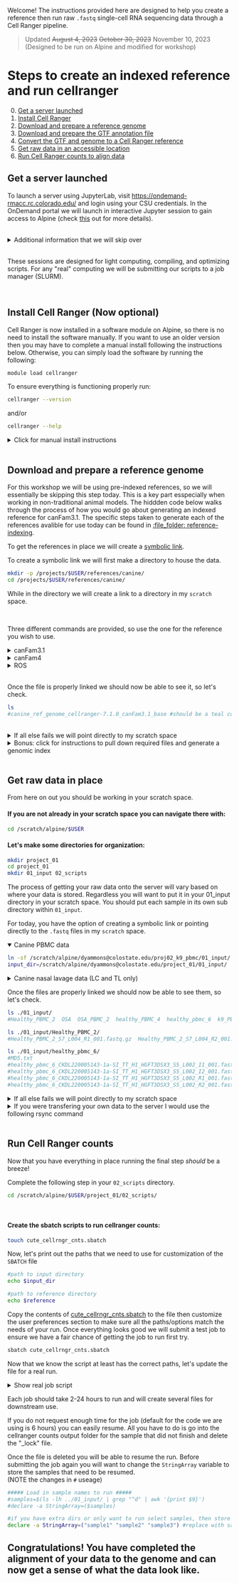 Welcome! The instructions provided here are designed to help you create a reference then run raw `.fastq` single-cell RNA sequencing data through a Cell Ranger pipeline.

>Updated ~~August 4, 2023~~ ~~October 30, 2023~~ November 10, 2023 (Designed to be run on Alpine and modified for workshop)

# Steps to create an indexed reference and run cellranger
0. [Get a server launched](#get-a-server-launched)
0. [Install Cell Ranger](#install-cell-ranger-now-optional)
0. [Download and prepare a reference genome](#download-and-prepare-a-reference-genome)
0. [Download and prepare the GTF annotation file](#download-and-prepare-the-gtf-files)
0. [Convert the GTF and genome to a Cell Ranger reference](#convert-the-gtf-file-and-genome-to-cell-ranger-reference-file)
0. [Get raw data in an accessible location](#get-raw-data-in-place)
0. [Run Cell Ranger counts to align data](#run-cell-ranger-counts)


## Get a server launched

To launch a server using JupyterLab, visit https://ondemand-rmacc.rc.colorado.edu/ and login using your CSU credentials.
In the OnDemand portal we will launch in interactive Jupyter session to gain access to Alpine (check [this](https://curc.readthedocs.io/en/latest/gateways/OnDemand.html) out for more details).

<br>

<details>
  <summary>Additional information that we will skip over</summary>  

<br>

When you first launch a server you will be placed on a login node. The login node is designed to be landing place to get you onto the server and you should move to a compute/compile node if you plan to do any work. Thus, almost everytime you launch a server you should run the following commands to get off the login node. For today we will not be doing any computational tasks on the node, so we skip over this.

If you spawned a server using JupyterHub, then you can ssh to the node in which your server spawned.  

<br>

If unsure what node you are on, you can check with `squeue -u $USER`.
```sh
#output
#JOBID PARTITION     NAME     USER ST       TIME  NODES NODELIST(REASON)
#3672920  acompile sys/dash dyammons  R      11:49      1 c3cpu-a7-u34-4
```

<br>

The nodelist value associated with the "sys/dash" name is the node that your JupyterHub session is running on and you can move there by running:
```sh
#note: change the node to match the output of your squeue -u $USER command
ssh c3cpu-a7-u34-4
```

</details>

<br>

These sessions are designed for light computing, compiling, and optimizing scripts. For any "real" computing we will be submitting our scripts to a job manager (SLURM).  

<br>

## Install Cell Ranger (Now optional)

Cell Ranger is now installed in a software module on Alpine, so there is no need to install the software manually. If you want to use an older version then you may have to complete a manual install following the instructions below. Otherwise, you can simply load the software by running the following:
```sh
module load cellranger
```

To ensure everything is functioning properly run:
```sh
cellranger --version
```

and/or

```sh
cellranger --help
```

<details>
  <summary>Click for manual install instructions</summary>

<br>
 
Questions? Check out 10x Genomics cell ranger [installation page](https://support.10xgenomics.com/single-cell-gene-expression/software/pipelines/latest/installation).  
I recommend downloading cellranger in your projects space on the Alpine server. Navigate to your desired location then install cellranger.  
Something like this path should work well: `/projects/$USER/software/`.

#### If you need a hint to get started here is some code:
```sh
mkdir -p /projects/$USER/software/
cd /projects/$USER/software/
```

<br>

#### Download and unpack cellranger:
Here is a command to download cellranger. 10x frequently updates the link, so if it fails to run, check out the 10x [genomics website](https://support.10xgenomics.com/single-cell-gene-expression/software/downloads/latest) as they may have updated the url.
```sh
wget -O cellranger-6.1.2.tar.gz "https://cf.10xgenomics.com/releases/cell-exp/cellranger-6.1.2.tar.gz?Expires=1639406708&Policy=eyJTdGF0ZW1lbnQiOlt7IlJlc291cmNlIjoiaHR0cHM6Ly9jZi4xMHhnZW5vbWljcy5jb20vcmVsZWFzZXMvY2VsbC1leHAvY2VsbHJhbmdlci02LjEuMi50YXIuZ3oiLCJDb25kaXRpb24iOnsiRGF0ZUxlc3NUaGFuIjp7IkFXUzpFcG9jaFRpbWUiOjE2Mzk0MDY3MDh9fX1dfQ__&Signature=a2fdE-2x1h3umjXTQjwakASZyEpEgGhypuS2aL~0gXxUSfZQhG96g66p5faY-WPKQLqhY10n6HrcWgrxo~Oi6IAJfmgqvVTO8JyJvFc5A7M3Mn9~zafNk7OuWOX~gjj-Zqf77RYec1KpjpxBVFQATzCLIXMjn~OVb7Hr~Hwih-74JF9C5jteDwsIB0vkBpiOBOWlsHbb02DkTfpDVcT9d5X9cWYg3rkJRCHqifaJdjpb~wTnrVrwC2e0iS0~G4Qp8anTHB4Tc-RdniMPy8VSGdv4shcUdZGkXOgncXvg8ql1qitz-gJhm3bNrd9xZ6pAgmt~M4623JJE73CiKSDmGA__&Key-Pair-Id=APKAI7S6A5RYOXBWRPDA"
```

<br>

Unpack the tar ball after it finishes downloading.
``` sh
tar -xzvf cellranger*tar.gz
```

<br>

#### Test that you have access to cellranger (be sure to check version number matches with version installed):
```sh
export PATH=/projects/$USER/software/cellranger-6.1.2:$PATH
cellranger
```
If you see a help dialog in your terminal then all should be good. Refer to the 10x website if you would like to do further testing.

To ensure you have access to cellranger when computing, there is an "export" command in each bash script. The path should be correct, but double check to make sure the path is correct.
</details>

<br>

## Download and prepare a reference genome

For this workshop we will be using pre-indexed references, so we will essentially be skipping this step today. This is a key part esspecially when working in non-traditional animal models. The hiddden code below walks through the process of how you would go about generating an indexed reference for canFam3.1. The specific steps taken to generate each of the references avalible for use today can be found in [:file\_folder: reference-indexing](/data-processing/reference-indexing).

To get the references in place we will create a [symbolic link](https://linuxize.com/post/how-to-create-symbolic-links-in-linux-using-the-ln-command/).

To create a symbolic link we will first make a directory to house the data. 
```sh
mkdir -p /projects/$USER/references/canine/
cd /projects/$USER/references/canine/
```

While in the directory we will create a link to a directory in my `scratch` space.  

<br>

Three different commands are provided, so use the one for the reference you wish to use.

<details>
	<summary>canFam3.1</summary>
	
```sh
ln -sf /scratch/alpine/dyammons@colostate.edu/scRNA_references/canine/canFam31/canine_ref_genome_cellranger-7.1.0_canFam3.1_base/ canine_ref_genome_cellranger-7.1.0_canFam3.1_base
reference=/projects/$USER/references/canine/canine_ref_genome_cellranger-7.1.0_canFam3.1_base
```

</details>


<details>
  <summary>canFam4</summary>
	
```sh
ln -sf /scratch/alpine/dyammons@colostate.edu/scRNA_references/canine/gsd/canine_ref_genome_cellranger_7_1_0_gsd_UU_Cfam_GSD_1_0_110_base/ canine_ref_genome_cellranger_7_1_0_gsd_UU_Cfam_GSD_1_0_110_base
reference=/projects/$USER/references/canine/canine_ref_genome_cellranger_7_1_0_gsd_UU_Cfam_GSD_1_0_110_base
```

</details>

<details>
  <summary>ROS</summary>

Need to add :)
 
</details>

<br>

Once the file is properly linked we should now be able to see it, so let's check.
```sh
ls
#canine_ref_genome_cellranger-7.1.0_canFam3.1_base #should be a teal color
```

<br>

<details>
  <summary>If all else fails we will point directly to my scratch space</summary>

CanFam4
```sh
reference=/scratch/alpine/dyammons@colostate.edu/scRNA_references/canine/gsd/canine_ref_genome_cellranger_7_1_0_gsd_UU_Cfam_GSD_1_0_110_base/
```

CanFam3.1
```sh
reference=/scratch/alpine/dyammons@colostate.edu/scRNA_references/canine/canFam31/canine_ref_genome_cellranger-7.1.0_canFam3.1_base/
```

ROS
```sh
#add
```

</details>


<details>
  <summary>Bonus: click for instructions to pull down required files and generate a genomic index</summary>

<br>

Navigate to your references directory with `cd /projects/$USER/references/canine/`. Then use the command below to pull down the canine genome. If you are interested in a different genome you can pull down any genome using a similar command, you just need to modify the path according to the ensembl ftp webpage.

Note: when navigating the ensembl ftp website the ftp url will likely lack the word “ensembl” – be sure to add it before “pub” (added to cmd below)
#### Get the reference files:
```sh
#don't forget the "." at the end of the command!
rsync -avzP rsync://ftp.ensembl.org/ensembl/pub/release-104/fasta/canis_lupus_familiaris/dna/*.dna.toplevel*.fa.gz .
```
Questions? Here is a link to the [ensembl ftp help page](http://ensembl.org/info/data/ftp/rsync.html).

<br>

#### Ensure files came down correctly:
Whenever you retrieve data from an outside source it is always a good idea to check that the data was not altered during transfer.

The way to do this is to check the hash, a 128-bit value that is unique to each file. The value on the ensembl ftp site should be in a file called CHECKSUM, so we will retrevie this file then cross reference the hash with the value of the downloaded file. If a file was altered in any way the hash will change, making it so you can confirm that your files came through uncorrupted. The following code walks you through the process. NOTE: Ensembl uses unix `sum` command, not `md5sum` to calculate the hash, so you have to do the same to verify the file did not get corrupted in transit.
```sh
rsync -avzP rsync://ftp.ensembl.org/ensembl/pub/release-104/fasta/canis_lupus_familiaris/dna/CHECKSUMS .

grep ".dna.toplevel" CHECKSUMS
# output: $ 32065 708687 Canis_lupus_familiaris.CanFam3.1.dna.toplevel.fa.gz

sum *.dna.toplevel*.fa.gz
# output: $ 32065 708687
```
Since this is only one file you can visually inspect to make sure the numbers match from both outputs.  
If they do not match you should delete the file you initially pulled down and re-download the file, as something likely went wrong!

<br>

#### Unzip the genome file:
```sh		
gunzip *.dna.toplevel*.fa.gz
```

<br>

## Download and prepare the GTF files:
Explore the [ensembl ftp website](https://uswest.ensembl.org/info/data/ftp/index.html) to find the annotation (GTF) file you need.  

#### Pull the GTF from ensembl:
```sh
rsync -avzP rsync://ftp.ensembl.org/ensembl/pub/release-104/gtf/canis_lupus_familiaris/*  .
```

<br>

#### Check sums:
```sh
grep "Canis_lupus_familiaris.CanFam3.1.104.gtf.gz" CHECKSUMS
# output: $ 61947 17598 Canis_lupus_familiaris.CanFam3.1.104.gtf.gz

sum Canis_lupus_familiaris.CanFam3.1.104.gtf.gz
# output: 61947 17598
```

<br>

#### Prepare the GTF file:
```sh
gunzip Canis_lupus_familiaris.CanFam3.1.104.gtf.gz
# rm *.gtf.gz #uncomment and run if you want to remove unnecessary files
```

<br>

#### Filter the GTF file with cellranger mkgtf:
Create a bash script called “mkgtf.sh” in your `/references/canine/` directory:
```sh
touch mkgtf.sh
```
Then copy over the contents of the [mkgtf.sh script](./mkgtf.sh).

If using a Jupyterhub portal then you can use the file navigator panel to locate and open the file. Alternatively you can edit the file using the command `nano mkgtf.sh`. Note: the Jupyterhub text editor is more user friendly.

<br>

The goal of this step is to remove unwanted annotations to make subsequent steps easier in terms of file size. The script provided will keep all `protein coding` annoations as well as a few other important annotations, such as `immunoglobulin genes`. The mininium recommended filter is to select all `protein coding` annotations, the inclusion of additional annotations is optional. At this point, if there are any additional annotations that are not included in the annotation file, you can `cat` them to include them in the alignment process.  

To check what biotypes are present in the gtf file you can run:
```sh
grep -oP 'gene_biotype \K\S+' *.gtf | cut -d"\"" -f2 | sort -u

###output:
#IG_C_gene
#IG_V_gene
#TR_C_gene
#TR_J_gene
#TR_V_gene
#protein_coding
```

If it turns out all the biotypes are ones that you want included (as is the case above) then this step really isn't necessary, but no harm in running it.

<br>

Once you have the mkgtf.sh bash script run it with the following command:
```sh
bash mkgtf.sh > mkgtf.log 2>&1 &
```
For reference, the `&` on end of the command makes it so the script runs in the background; check progress with cmd: `jobs -l` (that’s a lowercase L)
		
The output will be a filtered gtf file: `*_FILTERED.gtf`. 

<br>

## Convert the gtf file and genome to Cell Ranger reference file

#### Create the bash and sbatch scripts in your `/references/canine/` directory:
```sh
touch cute_cellrngr_mkref.sbatch
```
Copy the contents of [cute_cellrngr_mkref.sbatch](./cute_cellrngr_mkref.sbatch) to the newly created file then customize it to ensure all the paths/options match the needs of your run.

<br>

#### Once the files are in place submit a SLURM job using the following cmd: 
```sh
sbatch cute_cellrngr_mkref.sbatch
```	
Should be completed in under 1 hour.

<br>

#### You can check progress with this cmd: 
```sh
squeue -u $USER
```
A few notes on cellranger mkref:  
First, here is a link to the [10x mkref documentation](https://support.10xgenomics.com/single-cell-gene-expression/software/pipelines/latest/advanced/references) I recommend looking it over to ensure you understand the process.  

Second, gtf annotation files contain a fair amount of information in them, but the default settings in cellranger will only look for annotations associated with the feature type of `exon` and ignore all others. In the context of the 10x platform and short read sequencing it is imporant to note there is a strong 3' bias in read mapping, so you may find that you want to include reads that map to `three_prime_utr` (3' untranslated regions). It is possible to modify the gtf file to convert all `three_prime_utr` data points to `exon`. I am currently evaluating this for see if it enhances alignment & downstream analysis.  

Third, there are a few tool kits that will extend annoations in the 3' direction to increase alignment. The tool I have used is End Sequencing Analysis Toolkit (ESAT), but I am not a huge fan of this tool.  

If you're curious about how strong the 3' bias is, I recommend looking at metagene plots ([code provided](https://github.com/dyammons/K9-PBMC-scRNAseq/blob/main/analysisCode/metaGenePlot.md), but underdevelopment/abandoned) to determine how many reads are affected by short 3' utr annotations. From there you can decide how you want to handle this.

#### You should have a reference when the job finishes!

</details>

<br>

## Get raw data in place
From here on out you should be working in your scratch space. 
#### If you are not already in your scratch space you can navigate there with:
```sh
cd /scratch/alpine/$USER
```
#### Let's make some directories for organization:
```sh
mkdir project_01
cd project_01
mkdir 01_input 02_scripts
```
The process of getting your raw data onto the server will vary based on where your data is stored. Regardless you will want to put it in your 01_input directory in your scratch space. You should put each sample in its own sub directory within `01_input`.

For today, you have the option of creating a symbolic link or pointing directly to the `.fastq` files in my `scratch` space.

<details open>
  <summary>Canine PBMC data</summary>
	
```sh
ln -sf /scratch/alpine/dyammons@colostate.edu/proj02_k9_pbmc/01_input/ 01_input
input_dir=/scratch/alpine/dyammons@colostate.edu/project_01/01_input/
```

</details>


<details>
  <summary>Canine nasal lavage data (LC and TL only)</summary>
	
```sh
ln -sf /scratch/alpine/dyammons@colostate.edu/proj04_k9_nasal/01_input/ 01_input
input_dir=/scratch/alpine/dyammons@colostate.edu/project_01/01_input/
```

</details>
  
Once the files are properly linked we should now be able to see them, so let's check.
```sh
ls ./01_input/
#Healthy_PBMC_2  OSA  OSA_PBMC_2  healthy_PBMC_4  healthy_pbmc_6  k9_PBMC_Healthy_3  k9_PBMC_OSA_3

ls ./01_input/Healthy_PBMC_2/
#Healthy_PBMC_2_S7_L004_R1_001.fastq.gz  Healthy_PBMC_2_S7_L004_R2_001.fastq.gz

ls ./01_input/healthy_pbmc_6/
#MD5.txt
#healthy_pbmc_6_CKDL220005143-1a-SI_TT_H1_HGFT3DSX3_S5_L002_I1_001.fastq.gz
#healthy_pbmc_6_CKDL220005143-1a-SI_TT_H1_HGFT3DSX3_S5_L002_I2_001.fastq.gz
#healthy_pbmc_6_CKDL220005143-1a-SI_TT_H1_HGFT3DSX3_S5_L002_R1_001.fastq.gz
#healthy_pbmc_6_CKDL220005143-1a-SI_TT_H1_HGFT3DSX3_S5_L002_R2_001.fastq.gz
```

<details>
  <summary>If all else fails we will point directly to my scratch space</summary>

Canine PBMC
```sh
input_dir=/scratch/alpine/dyammons@colostate.edu/proj02_k9_pbmc/01_input/
```

Canine nasal lavage
```sh
input_dir=/scratch/alpine/dyammons@colostate.edu/proj04_k9_nasal/01_input/
```
</details>

<details>
  <summary>If you were transfering your own data to the server I would use the following rsync command</summary>

 <br>
 
Useful command to move (pull or push) data:
```sh
rsync -avzP -e 'ssh -p 22' <source path> <user name with "\" before the "@">@login.rc.colorado.edu:/scratch/alpine/<user name>/project_01/01_input/
```
The above command will send all the files in the directory you are located in on a local terminal to the server, so just navigate to the directory containing your `.fastq` files then run the command. 

If you do not want to use an `rsync` command I highly recommend using [Globus](https://app.globus.org/file-manager). Globus is a much better option than FileZilla as Globus will check file hashes and repeatedly try if transfer initially fails - this is not the case with FileZilla.

The file name(s) should looks something like this: \<sample name\>_S7_L004_R1_001.fastq.gz

</details>

<br>

## Run Cell Ranger counts
Now that you have everything in place running the final step _should_ be a breeze!

Complete the following step in your `02_scripts` directory. 

```sh
cd /scratch/alpine/$USER/project_01/02_scripts/
```

<br>

#### Create the sbatch scripts to run cellranger counts:
```sh
touch cute_cellrngr_cnts.sbatch
```

Now, let's print out the paths that we need to use for customization of the `SBATCH` file
```sh
#path to input directory
echo $input_dir

#path to reference directory
echo $reference

```

Copy the contents of [cute_cellrngr_cnts.sbatch](./cute_cellrngr_cnts.sbatch) to the file then customize the user preferences section to make sure all the paths/options match the needs of your run. Once everything looks good we will submit a test job to ensure we have a fair chance of getting the job to run first try. 


```sh
sbatch cute_cellrngr_cnts.sbatch
```

Now that we know the script at least has the correct paths, let's update the file for a real run.

<details>
  <summary>Show real job script</summary>

```sh
#!/usr/bin/env bash

#SBATCH --job-name=cellrngr_cnt
#SBATCH --ntasks=24       # modify this number to reflect how many cores you want to use (up to 64)
#SBATCH --nodes=1         # this script is designed to run on one node
#SBATCH --time=06:00:00   # set time; default = 4 hours

#SBATCH --partition=amilan  # modify this to reflect which queue you want to use. Either 'shas' or 'shas-testing'
#SBATCH --qos=normal      # modify this to reflect which queue you want to use. Options are 'normal' and 'testing'

#SBATCH --mail-type=END   # Keep these two lines of code if you want an e-mail sent to you when it is complete.
#SBATCH --mail-user=dyammons@colostate.edu ### change to your email ###

#SBATCH --output=cellrngr_cnt_%A_%a.log  #modify as desired - will output a log file where the "%A" inserts the job ID number and the %a

#SBATCH --array=0-7 #set this to 0-(# of samples - 1), so the example is for 8 samples -- if you are only running 1 sample, then you can set it to 0-0

##### Load cellranger #####
module purge
module load cellranger
cellranger --version

##### Load in sample names to run #####
samples=$(ls -lh ../01_input/ | grep "^d" | awk '{print $9}')
declare -a StringArray=($samples)

#if you have extra dirs or only want to run select samples, then store the sample names in the StringArray variable
#declare -a StringArray=("sample1" "sample2" "sample3")

##### excute cellranger count #####
sampleName=$(ls ../01_input/${StringArray[${SLURM_ARRAY_TASK_ID}]}/ | grep "fastq.gz" | head -n1 | awk -F "_S" '{print $1}')

cmd1="cellranger count --id=${StringArray[${SLURM_ARRAY_TASK_ID}]} \
                       --fastqs=../01_input/${StringArray[${SLURM_ARRAY_TASK_ID}]}/ \
                       --sample=${sampleName} \
                       --transcriptome=/projects/$USER/references/canine/canine_ref_genome_cellranger_7_1_0_gsd_UU_Cfam_GSD_1_0_110_base \
                       --expect-cells=5000" ### MODIFY as needed
echo $cmd1
echo -e "\t$ ${cmd1}"
time eval $cmd1
```

</details>

Each job should take 2-24 hours to run and will create several files for downstream use.

If you do not request enough time for the job (default for the code we are using is 6 hours) you can easily resume. All you have to do is go into the cellranger counts output folder for the sample that did not finish and delete the "_lock" file.

Once the file is deleted you will be able to resume the run. Before submitting the job again you will want to change the `StringArray` variable to store the samples that need to be resumed.  
(NOTE the changes in `#` useage)
```sh
##### Load in sample names to run #####
#samples=$(ls -lh ../01_input/ | grep "^d" | awk '{print $9}')
#declare -a StringArray=($samples)

#if you have extra dirs or only want to run select samples, then store the sample names in the StringArray variable
declare -a StringArray=("sample1" "sample2" "sample3") #replace with sample names
```

## Congratulations! You have completed the alignment of your data to the genome and can now get a sense of what the data look like.
